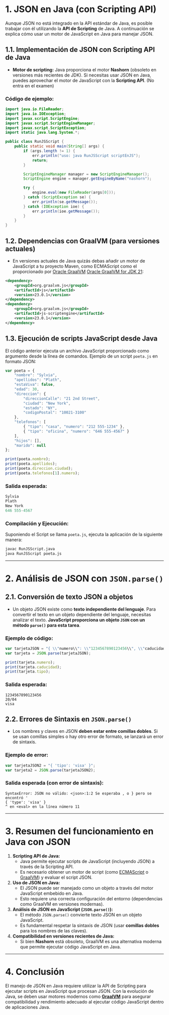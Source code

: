 # 1. **JSON en Java (con Scripting API)**

Aunque JSON no está integrado en la API estándar de Java, es posible trabajar con él utilizando la **API de Scripting** de Java. A continuación se explica cómo usar un motor de JavaScript en Java para manejar JSON.

## 1.1. **Implementación de JSON con Scripting API de Java**

- **Motor de scripting:** Java proporciona el motor **Nashorn** (obsoleto en versiones más recientes de JDK). Si necesitas usar JSON en Java, puedes aprovechar el motor de JavaScript con la **Scripting API**. (No entra en el examen)

### Código de ejemplo:

```java
import java.io.FileReader;
import java.io.IOException;
import javax.script.ScriptEngine;
import javax.script.ScriptEngineManager;
import javax.script.ScriptException;
import static java.lang.System.*;

public class RunJSScript {
    public static void main(String[] args) {
        if (args.length != 1) {
            err.println("uso: java RunJSScript scriptEnJS");
            return;
        }

        ScriptEngineManager manager = new ScriptEngineManager();
        ScriptEngine engine = manager.getEngineByName("nashorn");

        try {
            engine.eval(new FileReader(args[0]));
        } catch (ScriptException se) {
            err.println(se.getMessage());
        } catch (IOException ioe) {
            err.println(ioe.getMessage());
        }
    }
}

```

## 1.2. **Dependencias con GraalVM (para versiones actuales)**

- En versiones actuales de Java quizás debas añadir un motor de JavaScript a tu proyecto Maven, como ECMAScript como el proporcionado por [Oracle GraalVM](https://www.graalvm.org/latest/docs/getting-started/) [Oracle GraalVM for JDK 21](https://medium.com/graalvm/graalvm-for-jdk-21-is-here-ee01177dd12d):

```xml
<dependency>
    <groupId>org.graalvm.js</groupId>
    <artifactId>js</artifactId>
    <version>23.0.1</version>
</dependency>
<dependency>
    <groupId>org.graalvm.js</groupId>
    <artifactId>js-scriptengine</artifactId>
    <version>23.0.1</version>
</dependency>
```

## 1.3. **Ejecución de scripts JavaScript desde Java**

El código anterior ejecuta un archivo JavaScript proporcionado como argumento desde la línea de comandos. Ejemplo de un script `poeta.js` en formato JSON:

```jsx
var poeta = {
    "nombre": "Sylvia",
    "apellidos": "Plath",
    "estaViva": false,
    "edad": 30,
    "direccion": {
        "direccionCalle": "21 2nd Street",
        "ciudad": "New York",
        "estado": "NY",
        "codigoPostal": "10021-3100"
    },
    "telefonos": [
        { "tipo": "casa", "numero": "212 555-1234" },
        { "tipo": "oficina", "numero": "646 555-4567" }
    ],
    "hijos": [],
    "marido": null
};

print(poeta.nombre);
print(poeta.apellidos);
print(poeta.direccion.ciudad);
print(poeta.telefonos[1].numero);
```

### **Salida esperada:**

```jsx
Sylvia
Plath
New York
646 555-4567
```

### **Compilación y Ejecución:**

Suponiendo el Script se llama `poeta.js`, ejecuta la aplicación de la siguiente manera:

```bash
javac RunJSScript.java
java RunJSScript poeta.js
```

---

# 2. **Análisis de JSON con `JSON.parse()`**

## 2.1. **Conversión de texto JSON a objetos**

- Un objeto JSON existe como **texto independiente del lenguaje**. Para convertir el texto en un objeto dependiente del lenguaje, necesitas analizar el texto. **JavaScript proporciona un objeto `JSON` con un método `parse()` para esta tarea**.

### Ejemplo de código:

```jsx
var tarjetaJSON = "{ \\"numero\\": \\"1234567890123456\\", \\"caducidad\\": \\"20/04\\", \\"tipo\\": \\"visa\\" }";
var tarjeta = JSON.parse(tarjetaJSON);

print(tarjeta.numero);
print(tarjeta.caducidad);
print(tarjeta.tipo);
```

### **Salida esperada:**

```tsx
1234567890123456
20/04
visa
```

## 2.2. **Errores de Sintaxis en `JSON.parse()`**

- Los nombres y claves en JSON **deben estar entre comillas dobles**. Si se usan comillas simples o hay otro error de formato, se lanzará un error de sintaxis.

### Ejemplo de error:

```jsx
var tarjetaJSON2 = "{ 'tipo': 'visa' }";
var tarjeta2 = JSON.parse(tarjetaJSON2);
```

### **Salida esperada (con error de sintaxis):**

```tsx
SyntaxError: JSON no válido: <json>:1:2 Se esperaba , o } pero se encontró '
{ 'type': 'visa' }
^ en <eval> en la línea número 11
```

---

# 3. **Resumen del funcionamiento en Java con JSON**

1. **Scripting API de Java:**
    - Java permite ejecutar scripts de JavaScript (incluyendo JSON) a través de la Scripting API.
    - Es necesario obtener un motor de script (como [ECMAScript](https://developer.mozilla.org/es/docs/Glossary/ECMAScript) o [GraalVM](https://www.oracle.com/es/java/graalvm/what-is-graalvm/)) y evaluar el script JSON.
2. **Uso de JSON en Java:**
    - El JSON puede ser manejado como un objeto a través del motor JavaScript embebido en Java.
    - Esto requiere una correcta configuración del entorno (dependencias como GraalVM en versiones modernas).
3. **Análisis de JSON en JavaScript (`JSON.parse()`):**
    - El método `JSON.parse()` convierte texto JSON en un objeto JavaScript.
    - Es fundamental respetar la sintaxis de JSON (usar **comillas dobles** para los nombres de las claves).
4. **Compatibilidad en versiones recientes de Java:**
    - Si bien **Nashorn** está obsoleto, GraalVM es una alternativa moderna que permite ejecutar código JavaScript en Java.

---

# 4. **Conclusión**

El manejo de JSON en Java requiere utilizar la API de Scripting para ejecutar scripts en JavaScript que procesan JSON. Con la evolución de Java, se deben usar motores modernos como [**GraalVM**](https://www.oracle.com/es/java/graalvm/what-is-graalvm/) para asegurar compatibilidad y rendimiento adecuado al ejecutar código JavaScript dentro de aplicaciones Java.